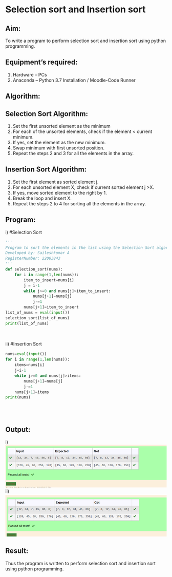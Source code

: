 # Selection sort and Insertion sort
## Aim:
To write a program to perform selection sort and insertion sort using python programming.
## Equipment’s required:
1.	Hardware – PCs
2.	Anaconda – Python 3.7 Installation / Moodle-Code Runner
## Algorithm:
## Selection Sort Algorithm:
1.	Set the first unsorted element as the minimum
2.	For each of the unsorted elements, check if the element < current minimum.
3.	If yes, set the element as the new minimum.
4.	Swap minimum with first unsorted position.
5.	Repeat the steps 2 and 3 for all the elements in the array.
## Insertion Sort Algorithm:
1.	Set the first element as sorted element j.
2.	For each unsorted element X, check if current sorted element j >X.
3.	If yes, move sorted element to the right by 1.
4.	Break the loop and insert X.
5.	Repeat the steps 2 to 4 for sorting all the elements in the array.
## Program:
i)	#Selection Sort
```python
'''
Program to sort the elements in the list using the Selection Sort algorithm.
Developed by: Saileshkumar A
RegisterNumber: 22003843
'''
def selection_sort(nums):
    for i in range(1,len(nums)):
        item_to_insert=nums[i]
        j = i-1
        while j>=0 and nums[j]>item_to_insert:
            nums[j+1]=nums[j]
            j-=1
        nums[j+1]=item_to_insert
list_of_nums = eval(input())
selection_sort(list_of_nums)
print(list_of_nums)




```
ii)	#Insertion Sort
```python
nums=eval(input())
for i in range(1,len(nums)):
    items=nums[i]
    j=i-1
    while j>=0 and nums[j]>items:
        nums[j+1]=nums[j]
        j-=1
    nums[j+1]=items
print(nums)





```

## Output:
i)
![output](in.png)
ii)
![output](out.png)


## Result:
Thus the program is written to perform selection sort and insertion sort using python programming.
